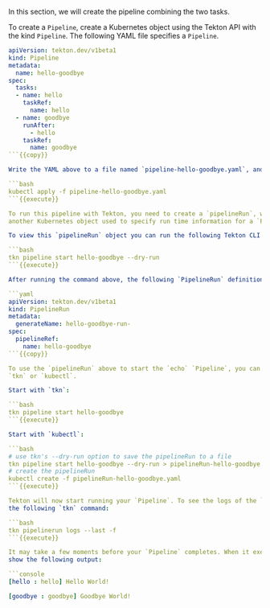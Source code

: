 In this section, we will create the pipeline combining the two tasks.

To create a `Pipeline`, create a Kubernetes object using the Tekton API with
the kind `Pipeline`. The following YAML file specifies a `Pipeline`.

```yaml
apiVersion: tekton.dev/v1beta1
kind: Pipeline
metadata:
  name: hello-goodbye
spec:
  tasks:
  - name: hello
    taskRef:
      name: hello
  - name: goodbye
    runAfter: 
      - hello
    taskRef:
      name: goodbye
```{{copy}}

Write the YAML above to a file named `pipeline-hello-goodbye.yaml`, and apply it to your Kubernetes cluster:

```bash
kubectl apply -f pipeline-hello-goodbye.yaml
```{{execute}}

To run this pipeline with Tekton, you need to create a `pipelineRun`, which is
another Kubernetes object used to specify run time information for a `Pipeline`. 

To view this `pipelineRun` object you can run the following Tekton CLI (`tkn`) command:

```bash
tkn pipeline start hello-goodbye --dry-run
```{{execute}}

After running the command above, the following `PipelineRun` definition should be shown:

```yaml
apiVersion: tekton.dev/v1beta1
kind: PipelineRun
metadata:
  generateName: hello-goodbye-run-
spec:
  pipelineRef:
    name: hello-goodbye
```{{copy}}

To use the `pipelineRun` above to start the `echo` `Pipeline`, you can either use 
`tkn` or `kubectl`.

Start with `tkn`:

```bash
tkn pipeline start hello-goodbye
```{{execute}}

Start with `kubectl`:

```bash
# use tkn's --dry-run option to save the pipelineRun to a file
tkn pipeline start hello-goodbye --dry-run > pipelineRun-hello-goodbye.yaml
# create the pipelineRun
kubectl create -f pipelineRun-hello-goodbye.yaml
```{{execute}}

Tekton will now start running your `Pipeline`. To see the logs of the `pipelineRun`, run 
the following `tkn` command:

```bash
tkn pipelinerun logs --last -f 
```{{execute}}

It may take a few moments before your `Pipeline` completes. When it executes, it should 
show the following output:

```console
[hello : hello] Hello World!

[goodbye : goodbye] Goodbye World!
```
